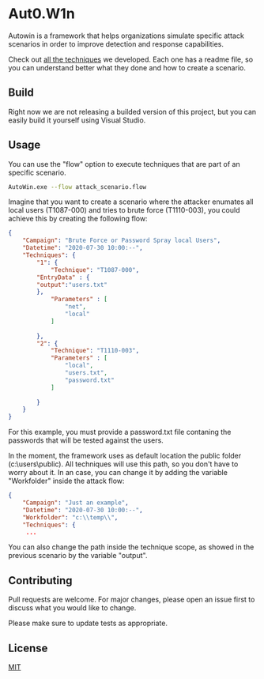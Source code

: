 # Aut0.W1n

Autowin is a framework that helps organizations simulate specific attack scenarios in order to improve detection and response capabilities.

Check out [all the techniques](https://github.com/Reduati/AutoWin/tree/master/Techniques) we developed. Each one has a readme file, so you can understand better what they done and how to create a scenario.
## Build

Right now we are not releasing a builded version of this project, but you can easily build it yourself using Visual Studio.


## Usage

You can use the "flow" option to execute techniques that are part of an specific scenario.

```bash
AutoWin.exe --flow attack_scenario.flow
```
Imagine that you want to create a scenario where the attacker enumates all local users (T1087-000) and tries to brute force (T1110-003), you could achieve this by creating the following flow:

```json
{
    "Campaign": "Brute Force or Password Spray local Users",
    "Datetime": "2020-07-30 10:00:--",
    "Techniques": {
        "1": {
            "Technique": "T1087-000",
	    "EntryData" : {
		"output":"users.txt"
	    },
            "Parameters" : [
                "net",
		        "local"
            ]
           
        },
        "2": {
            "Technique": "T1110-003",
            "Parameters" : [
                "local",
                "users.txt",
                "password.txt"
            ]
           
        }
    }
}

```

For this example, you must provide a password.txt file contaning the passwords that will be tested against the users. 

In the moment, the framework uses as default location the public folder (c:\users\public). All techniques will use this path, so you don't have to worry about it. In an case, you can change it by adding the variable "Workfolder"
 inside the attack flow:

```json
{
    "Campaign": "Just an example",
    "Datetime": "2020-07-30 10:00:--",
    "Workfolder": "c:\\temp\\",
    "Techniques": {
     ...
```

You can also change the path inside the technique scope, as showed in the previous scenario by the variable "output".

## Contributing
Pull requests are welcome. For major changes, please open an issue first to discuss what you would like to change.

Please make sure to update tests as appropriate.

## License
[MIT](https://choosealicense.com/licenses/mit/)